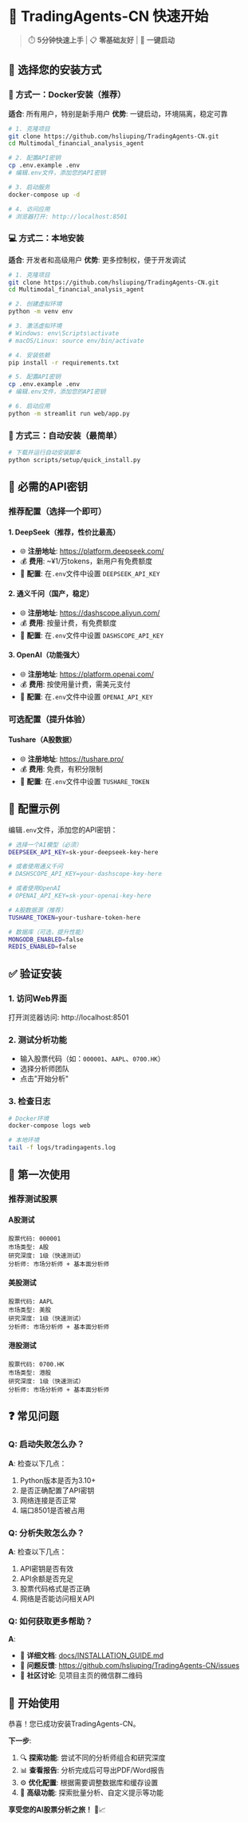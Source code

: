 # 🚀 TradingAgents-CN 快速开始

> ⏱️ **5分钟快速上手** | 📋 **零基础友好** | 🎯 **一键启动**

## 🎯 选择您的安装方式

### 🐳 方式一：Docker安装（推荐）
**适合**: 所有用户，特别是新手用户
**优势**: 一键启动，环境隔离，稳定可靠

```bash
# 1. 克隆项目
git clone https://github.com/hsliuping/TradingAgents-CN.git
cd Multimodal_financial_analysis_agent

# 2. 配置API密钥
cp .env.example .env
# 编辑.env文件，添加您的API密钥

# 3. 启动服务
docker-compose up -d

# 4. 访问应用
# 浏览器打开: http://localhost:8501
```

### 💻 方式二：本地安装
**适合**: 开发者和高级用户
**优势**: 更多控制权，便于开发调试

```bash
# 1. 克隆项目
git clone https://github.com/hsliuping/TradingAgents-CN.git
cd Multimodal_financial_analysis_agent

# 2. 创建虚拟环境
python -m venv env

# 3. 激活虚拟环境
# Windows: env\Scripts\activate
# macOS/Linux: source env/bin/activate

# 4. 安装依赖
pip install -r requirements.txt

# 5. 配置API密钥
cp .env.example .env
# 编辑.env文件，添加您的API密钥

# 6. 启动应用
python -m streamlit run web/app.py
```

### 🤖 方式三：自动安装（最简单）
```bash
# 下载并运行自动安装脚本
python scripts/setup/quick_install.py
```

## 🔑 必需的API密钥

### 推荐配置（选择一个即可）

#### 1. DeepSeek（推荐，性价比最高）
- 🌐 **注册地址**: https://platform.deepseek.com/
- 💰 **费用**: ~¥1/万tokens，新用户有免费额度
- 🔧 **配置**: 在`.env`文件中设置 `DEEPSEEK_API_KEY`

#### 2. 通义千问（国产，稳定）
- 🌐 **注册地址**: https://dashscope.aliyun.com/
- 💰 **费用**: 按量计费，有免费额度
- 🔧 **配置**: 在`.env`文件中设置 `DASHSCOPE_API_KEY`

#### 3. OpenAI（功能强大）
- 🌐 **注册地址**: https://platform.openai.com/
- 💰 **费用**: 按使用量计费，需美元支付
- 🔧 **配置**: 在`.env`文件中设置 `OPENAI_API_KEY`

### 可选配置（提升体验）

#### Tushare（A股数据）
- 🌐 **注册地址**: https://tushare.pro/
- 💰 **费用**: 免费，有积分限制
- 🔧 **配置**: 在`.env`文件中设置 `TUSHARE_TOKEN`

## 📝 配置示例

编辑`.env`文件，添加您的API密钥：

```bash
# 选择一个AI模型（必须）
DEEPSEEK_API_KEY=sk-your-deepseek-key-here

# 或者使用通义千问
# DASHSCOPE_API_KEY=your-dashscope-key-here

# 或者使用OpenAI
# OPENAI_API_KEY=sk-your-openai-key-here

# A股数据源（推荐）
TUSHARE_TOKEN=your-tushare-token-here

# 数据库（可选，提升性能）
MONGODB_ENABLED=false
REDIS_ENABLED=false
```

## ✅ 验证安装

### 1. 访问Web界面
打开浏览器访问: http://localhost:8501

### 2. 测试分析功能
- 输入股票代码（如：`000001`、`AAPL`、`0700.HK`）
- 选择分析师团队
- 点击"开始分析"

### 3. 检查日志
```bash
# Docker环境
docker-compose logs web

# 本地环境
tail -f logs/tradingagents.log
```

## 🎯 第一次使用

### 推荐测试股票

#### A股测试
```
股票代码: 000001
市场类型: A股
研究深度: 1级（快速测试）
分析师: 市场分析师 + 基本面分析师
```

#### 美股测试
```
股票代码: AAPL
市场类型: 美股
研究深度: 1级（快速测试）
分析师: 市场分析师 + 基本面分析师
```

#### 港股测试
```
股票代码: 0700.HK
市场类型: 港股
研究深度: 1级（快速测试）
分析师: 市场分析师 + 基本面分析师
```

## ❓ 常见问题

### Q: 启动失败怎么办？
**A**: 检查以下几点：
1. Python版本是否为3.10+
2. 是否正确配置了API密钥
3. 网络连接是否正常
4. 端口8501是否被占用

### Q: 分析失败怎么办？
**A**: 检查以下几点：
1. API密钥是否有效
2. API余额是否充足
3. 股票代码格式是否正确
4. 网络是否能访问相关API

### Q: 如何获取更多帮助？
**A**: 
- 📖 **详细文档**: [docs/INSTALLATION_GUIDE.md](INSTALLATION_GUIDE.md)
- 🐛 **问题反馈**: https://github.com/hsliuping/TradingAgents-CN/issues
- 💬 **社区讨论**: 见项目主页的微信群二维码

## 🎉 开始使用

恭喜！您已成功安装TradingAgents-CN。

**下一步**:
1. 🔍 **探索功能**: 尝试不同的分析师组合和研究深度
2. 📊 **查看报告**: 分析完成后可导出PDF/Word报告
3. ⚙️ **优化配置**: 根据需要调整数据库和缓存设置
4. 🚀 **高级功能**: 探索批量分析、自定义提示等功能

**享受您的AI股票分析之旅！** 🚀📈
